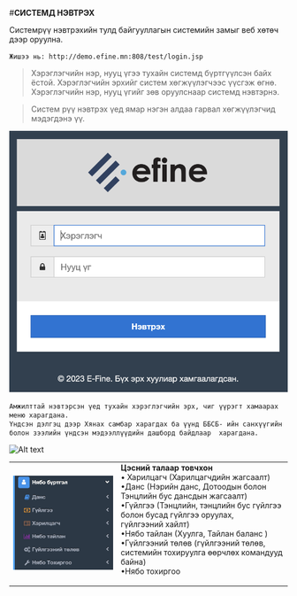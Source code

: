 #**СИСТЕМД НЭВТРЭХ**

Системрүү нэвтрэхийн тулд байгууллагын системийн замыг веб хөтөч дээр оруулна.

	Жишээ нь: http://demo.efine.mn:808/test/login.jsp


>Хэрэглэгчийн нэр, нууц үгээ тухайн системд бүртгүүлсэн байх ёстой. Хэрэглэгчийн эрхийг систем хөгжүүлэгчээс үүсгэж өгнө. Хэрэглэгчийн нэр, нууц үгийг зөв оруулснаар  системд нэвтэрнэ. 

>Систем рүү нэвтрэх үед ямар нэгэн алдаа гарвал хөгжүүлэгчид мэдэгдэнэ үү.

 ![alt text](image.png)

    Амжилттай нэвтэрсэн үед тухайн хэрэглэгчийн эрх, чиг үүрэгт хамаарах меню харагдана.
    Үндсэн дэлгэц дээр Хянах самбар харагдах ба үүнд ББСБ- ийн санхүүгийн болон зээлийн үндсэн мэдээллүүдийн дашборд байдлаар  харагдана. 


![Alt text](images/image-1.png)


<table>
  <tr>
    <td>

 ![Alt text](image-6.png)
    </td>
    <td> 
**Цэсний талаар товчхон**<br/>
 &bull; Харилцагч (Харилцагчдийн жагсаалт)<br/>
 &bull;Данс (Нэрийн данс, Дотоодын болон Тэнцлийн бус дансдын жагсаалт)<br/>
 &bull;Гүйлгээ (Тэнцлийн, тэнцлийн бус гүйлгээ болон бусад гүйлгээ оруулах, <br/>
гүйлгээний хайлт)<br/>
 &bull;Нябо тайлан (Хуулга, Тайлан баланс )<br/>
 &bull;Гүйлгээний төлөв (гүйлгээний төлөв, системийн тохируулга өөрчлөх командууд байна)<br/>
 &bull;Нябо тохиргоо<br/>
</td>
  </tr>
</table>